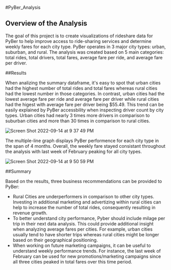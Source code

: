 #PyBer_Analysis

## Overview of the Analysis

The goal of this project is to create visualizations of rideshare data for PyBer to help improve access to ride-sharing services and determine weekly fares for each city type. PyBer operates in 3 major city types: urban, suburban, and rural. The analysis was created based on 5 main categories: total rides, total drivers, total fares, average fare per ride, and average fare per driver. 

##Results

When analizing the summary dataframe, it's easy to spot that urban cities had the highest number of total rides and total fares whereas rural cities had the lowest number in those categories. In contrast, urban cities had the lowest average fare per ride and average fare per driver while rural cities had the higest with average fare per driver being $55.49. This trend can be easily explained by PyBer accessbility when inspecting driver count by city types. Urban cities had nearly 3 times more drivers in comparison to suburban cities and more than 30 times in comparison to rural cities. 

![Screen Shot 2022-09-14 at 9 37 49 PM](https://user-images.githubusercontent.com/110862261/190302137-ea103943-f17c-42a8-9a44-3b0b04bd7c60.png)

The multiple-line graph displays PyBer performence for each city type in the span of 4 months. Overall, the weekly fare stayed consistant throughout the analysis with last week of February peaking for all city types. 

![Screen Shot 2022-09-14 at 9 50 59 PM](https://user-images.githubusercontent.com/110862261/190303319-3e1b4302-a184-4b9f-991b-7ef9d786fc63.png)

##Summary

Based on the results, three business recommendations can be provided to PyBer:
* Rural Cities are underperformers in comparison to other city types. Investing in additional marketing and advertizing within rural cities can help to increase the number of total rides, consequently resulting in revenue growth. 
* To better understand city performance, Pyber should include milage per trip in their next data analysis. This could provide additional insight when analyzing average fares per cities. For example, urban cities usually tend to have shorter trips whereas rural cities might be longer based on their geographical positioning.
* When working on future marketing campaigns, it can be useful to understand weekly performance trends. For instance, the last week of February can be used for new promotions/marketing campaigns since all three cities peaked in total fares over this time period.
